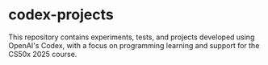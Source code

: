 # codex-projects
This repository contains experiments, tests, and projects developed using OpenAI's Codex, with a focus on programming learning and support for the CS50x 2025 course.
